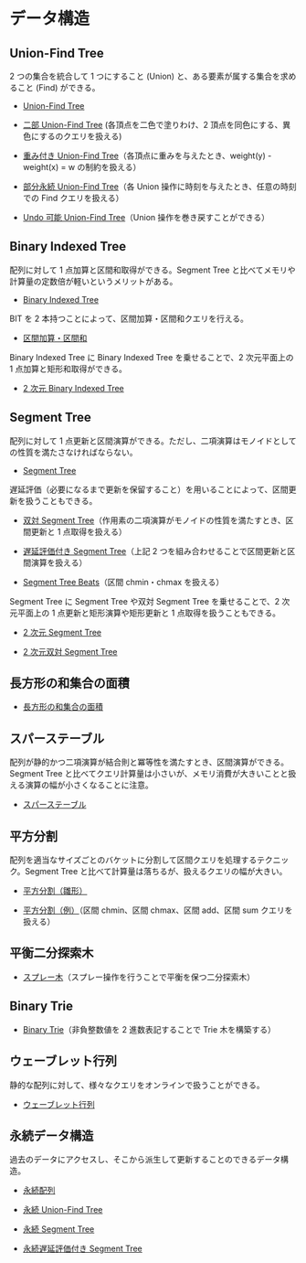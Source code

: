 # データ構造

## Union-Find Tree

2 つの集合を統合して 1 つにすること (Union) と、ある要素が属する集合を求めること (Find) ができる。

- [Union-Find Tree](Union_Find_Tree.hpp)

- [二部 Union-Find Tree](Bipartite_Union_Find_Tree.hpp) (各頂点を二色で塗りわけ、2 頂点を同色にする、異色にするのクエリを扱える)

- [重み付き Union-Find Tree](Weighted_Union_Find_Tree.hpp)（各頂点に重みを与えたとき、weight(y) - weight(x) = w の制約を扱える）

- [部分永続 Union-Find Tree](Partitially_Persistent_Union_Find_Tree.hpp)（各 Union 操作に時刻を与えたとき、任意の時刻での Find クエリを扱える）

- [Undo 可能 Union-Find Tree](Undo_Union_Find_Tree.hpp)（Union 操作を巻き戻すことができる）

## Binary Indexed Tree

配列に対して 1 点加算と区間和取得ができる。Segment Tree と比べてメモリや計算量の定数倍が軽いというメリットがある。

- [Binary Indexed Tree](Binary_Indexed_Tree.hpp)

BIT を 2 本持つことによって、区間加算・区間和クエリを行える。

- [区間加算・区間和](Range_Add_Range_Sum.hpp)

Binary Indexed Tree に Binary Indexed Tree を乗せることで、2 次元平面上の 1 点加算と矩形和取得ができる。

- [2 次元 Binary Indexed Tree](Binary_Indexed_Tree_2D.hpp)

## Segment Tree

配列に対して 1 点更新と区間演算ができる。ただし、二項演算はモノイドとしての性質を満たさなければならない。

- [Segment Tree](Segment_Tree.hpp)

遅延評価（必要になるまで更新を保留すること）を用いることによって、区間更新を扱うこともできる。

- [双対 Segment Tree](Dual_Segment_Tree.hpp)（作用素の二項演算がモノイドの性質を満たすとき、区間更新と 1 点取得を扱える）

- [遅延評価付き Segment Tree](Lazy_Segment_Tree.hpp)（上記 2 つを組み合わせることで区間更新と区間演算を扱える）

- [Segment Tree Beats](Segment_Tree_Beats.hpp)（区間 chmin・chmax を扱える）

Segment Tree に Segment Tree や双対 Segment Tree を乗せることで、2 次元平面上の 1 点更新と矩形演算や矩形更新と 1 点取得を扱うこともできる。

- [2 次元 Segment Tree](Segment_Tree_2D.hpp)

- [2 次元双対 Segment Tree](Dual_Segment_Tree_2D.hpp)

## 長方形の和集合の面積

- [長方形の和集合の面積](Rectangle_Union_Area.hpp)

## スパーステーブル

配列が静的かつ二項演算が結合則と冪等性を満たすとき、区間演算ができる。Segment Tree と比べてクエリ計算量は小さいが、メモリ消費が大きいことと扱える演算の幅が小さくなることに注意。

- [スパーステーブル](Sparse_Table.hpp)

## 平方分割

配列を適当なサイズごとのバケットに分割して区間クエリを処理するテクニック。Segment Tree と比べて計算量は落ちるが、扱えるクエリの幅が大きい。

- [平方分割（雛形）](Sqrt_Decomposition_Template.hpp)

- [平方分割（例）](Sqrt_Decomposition_Example.hpp)（区間 chmin、区間 chmax、区間 add、区間 sum クエリを扱える）

## 平衡二分探索木

- [スプレー木](Splay_Tree.hpp)（スプレー操作を行うことで平衡を保つ二分探索木）

## Binary Trie

- [Binary Trie](Binary_Trie.hpp)（非負整数値を 2 進数表記することで Trie 木を構築する）

## ウェーブレット行列

静的な配列に対して、様々なクエリをオンラインで扱うことができる。

- [ウェーブレット行列](Wavelet_Matrix.hpp)

## 永続データ構造

過去のデータにアクセスし、そこから派生して更新することのできるデータ構造。

- [永続配列](Persistent_Array.hpp)

- [永続 Union-Find Tree](Persistent_Union_Find_Tree.hpp)

- [永続 Segment Tree](Persistent_Segment_Tree.hpp)

- [永続遅延評価付き Segment Tree](Persistent_Lazy_Segment_Tree.hpp)
